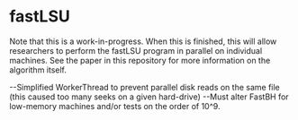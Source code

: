 # fastLSU
Note that this is a work-in-progress. When this is finished, this will
allow researchers to perform the fastLSU program in parallel on individual machines.
See the paper in this repository for more information on the algorithm itself.

--Simplified WorkerThread to prevent parallel disk reads on the same file (this
caused too many seeks on a given hard-drive)
--Must alter FastBH for low-memory machines and/or tests on the order of 10^9.